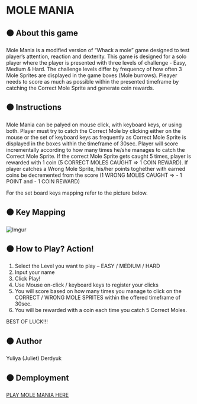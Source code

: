 # MOLE MANIA

## &#128992; **About this game**

Mole Mania is a modified version of “Whack a mole” game designed to test player’s attention, reaction and dexterity. This game is designed for a solo player where the player is presented with three levels of challenge - Easy, Medium & Hard. The challenge levels differ by frequency of how often 3 Mole Sprites are displayed in the game boxes (Mole burrows). Pleayer needs to score as much as possible within the presented timeframe by catching the Correct Mole Sprite and generate coin rewards.

## &#128992; **Instructions**

Mole Mania can be palyed on mouse click, with keyboard keys, or using both.
Player must try to catch the Correct Mole by clicking either on the mouse or the set of keyboard keys as frequently as Correct Mole Sprite is displayed in the boxes within the timeframe of 30sec. Player will score incrementally according to how many times he/she manages to catch the Correct Mole Sprite. If the correct Mole Sprite gets caught 5 times, player is rewarded with 1 coin (5 CORRECT MOLES CAUGHT => 1 COIN REWARD). If player catches a Wrong Mole Sprite, his/her points toghether with earned coins be decremented from the score (1 WRONG MOLES CAUGHT => - 1 POINT and - 1 COIN REWARD)

For the set board keys mapping refer to the picture below.

## &#128992; **Key Mapping**

![Imgur](https://i.imgur.com/fLE4GMA.png)

## &#128992; **How to Play? Action!**

<ol> 
<li> Select the Level you want to play – EASY / MEDIUM / HARD</li> 
<li> Input your name </li>
<li> Click Play! </li>
<li> Use Mouse on-click / keyboard keys to register your clicks</li>
<li> You will score based on how many times you manage to click on the CORRECT / WRONG MOLE SPRITES within the offered timeframe of 30sec. </li>
<li>You will be rewarded with a coin each time you catch 5 Correct Moles.</li>
</ol>

BEST OF LUCK!!!

## &#128992; Author

Yuliya (Juliet) Derdyuk

## &#128992; Demployment

[PLAY MOLE MANIA HERE](https://mole-mania-game-juld1forprojects.vercel.app/)
